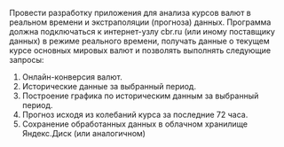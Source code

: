 Провести разработку приложения для анализа курсов валют в реальном времени и экстраполяции (прогноза) данных. 
Программа должна подключаться к интернет-узлу cbr.ru (или иному поставщику данных) в режиме реального времени, получать данные о текущем курсе основных мировых валют и позволять выполнять следующие запросы:
1. Онлайн-конверсия валют.
2. Исторические данные за выбранный период.
3. Построение графика по историческим данным за выбранный период.
4. Прогноз исходя из колебаний курса за последние 72 часа.
5. Сохранение обработанных данных в облачном хранилище Яндекс.Диск (или аналогичном)
